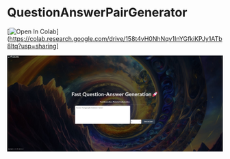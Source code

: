 # QuestionAnswerPairGenerator


[![Open In Colab](https://colab.research.google.com/assets/colab-badge.svg)](https://colab.research.google.com/drive/158t4vH0NhNqv1InYGfkiKPJy1ATb8ltq?usp=sharing]

![Alt Text](ReadmeImage1.jpg)

